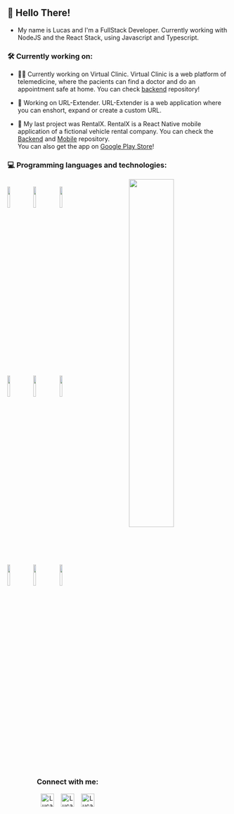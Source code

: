 <h2>
  👋 Hello There!
</h2

<p>
  
  * My name is Lucas and I'm a FullStack Developer. Currently working with NodeJS and the React Stack, using Javascript and Typescript.
</p>

<h3>
  🛠 Currently working on:
</h3>

<p>
  
  * 👩‍⚕️ Currently working on Virtual Clinic. Virtual Clinic is a web platform of telemedicine, where the pacients can find a doctor and do an appointment safe at home. You can   check <a href="https://github.com/Lucasc-Dev/Online-Schedulement-Platform">backend</a> repository! <br/>
  
  * 🔗 Working on URL-Extender. URL-Extender is a web application where you can enshort, expand or create a custom URL.
  
  * 🚗 My last project was RentalX. RentalX is a React Native mobile application of a fictional vehicle rental company. You can check the 
  <a href="https://github.com/Lucasc-Dev/RentX-server">Backend</a> 
  and 
  <a href="https://github.com/Lucasc-Dev/RentX-mobile">Mobile</a> 
  repository.<br/> You can also get the app on 
  <a href="https://play.google.com/store/apps/details?id=com.rentx">Google Play Store</a>!
</p>

<h3>
  💻 Programming languages and technologies:
</h3>

<p>

  <img width="45%" align="right" src="https://github-readme-stats.vercel.app/api/top-langs/?username=Lucasc-dev&hide=jupyter%20notebook&show_icons=true&layout=compact&hide_border=true" />
  
  <br />
  <code><img width="11%" src="https://www.vectorlogo.zone/logos/java/java-ar21.svg"></code>
  <code><img width="11%" src="https://www.vectorlogo.zone/logos/javascript/javascript-ar21.svg"></code>
  <code><img width="11%" src="https://www.vectorlogo.zone/logos/typescriptlang/typescriptlang-ar21.svg"></code>
  <br />
  <code><img width="11%" src="https://www.vectorlogo.zone/logos/nodejs/nodejs-ar21.svg"></code>
  <code><img width="11%" src="https://www.vectorlogo.zone/logos/reactjs/reactjs-ar21.svg"></code>
  <code><img width="11%" src="https://www.vectorlogo.zone/logos/git-scm/git-scm-ar21.svg"></code>
  <br />
  <code><img width="11%" src="https://www.vectorlogo.zone/logos/mysql/mysql-ar21.svg"></code>
  <code><img width="11%" src="https://www.vectorlogo.zone/logos/postgresql/postgresql-ar21.svg"></code>
  <code><img width="11%" src="https://www.vectorlogo.zone/logos/mongodb/mongodb-ar21.svg"></code>

</p>

<br />

<h3 align="center">
  Connect with me:
</h3>

<p align="center">
  <a href="https://discord.com/users/313151537298014209" target="blank"><img align="center" src="https://cdn.jsdelivr.net/npm/simple-icons@3.0.1/icons/discord.svg"  alt="Lucas Discord" height="30" width="30" /></a> &nbsp;&nbsp;
  <a href="https://www.linkedin.com/in/lucas-c-888b7a1b0/" target="blank"><img align="center" src="https://cdn.jsdelivr.net/npm/simple-icons@3.0.1/icons/linkedin.svg"  alt="Lucas Linkedin" height="30" width="30" /></a> &nbsp;&nbsp;
  <a href="https://github.com/Lucasc-Dev" target="blank"><img align="center" src="https://cdn.jsdelivr.net/npm/simple-icons@3.0.1/icons/github.svg" alt="Lucasc-Dev"      height="30" width="30" /></a>
</p>
